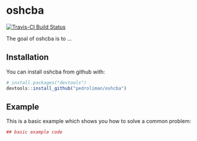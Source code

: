 # oshcba

[![Travis-CI Build Status](https://travis-ci.org/pedroliman/oshcba.svg?branch=master)](https://travis-ci.org/pedroliman/oshcba)

The goal of oshcba is to ...

## Installation

You can install oshcba from github with:


``` r
# install.packages("devtools")
devtools::install_github("pedroliman/oshcba")
```

## Example

This is a basic example which shows you how to solve a common problem:

``` r
## basic example code
```
